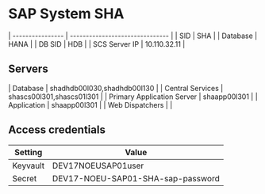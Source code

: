 # SAP System SHA

| ---------------- | ------------------------------- |
| SID              | SHA                          |
| Database         | HANA                     |
| DB SID           | HDB                       |
| SCS Server IP    | 10.110.32.11                    |

## Servers
| Database                    | shadhdb00l030,shadhdb00l130          |
| Central Services            | shascs00l301,shascs01l301         |
| Primary Application Server  | shaapp00l301          |
| Application                 | shaapp00l301 |
| Web Dispatchers             |      |


## Access credentials

| Setting          | Value                           |
| ---------------- | ------------------------------- |
| Keyvault         | DEV17NOEUSAP01user                      |
| Secret           | DEV17-NOEU-SAP01-SHA-sap-password                |
